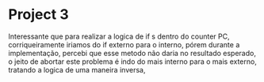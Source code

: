 # Project 3

Interessante que para realizar a logica de if s dentro do counter PC, corriqueiramente iriamos do if externo para o interno, pórem durante a implementação, percebi que esse metodo não daria no resultado esperado, o jeito de abortar este problema é indo do mais interno para o mais externo, tratando a logica de uma maneira inversa,